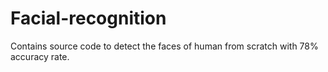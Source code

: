 # Facial-recognition
Contains source code to detect the faces of human from scratch with 78% accuracy rate. 
